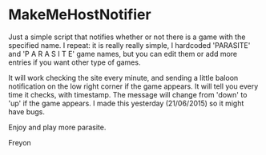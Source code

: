 # MakeMeHostNotifier
Just a simple script that notifies whether or not there is a game with the specified name.
I repeat: it is really really simple, I hardcoded 'PARASITE' and 'P A R A S I T E' game names, but you can edit them or add more entries if you want other type of games.

It will work checking the site every minute, and sending a little baloon notification on the low right corner if the game appears. It will tell you every time it checks, with timestamp. The message will change from 'down' to 'up' if the game appears.
I made this yesterday (21/06/2015) so it might have bugs.

Enjoy and play more parasite.
 
 Freyon
